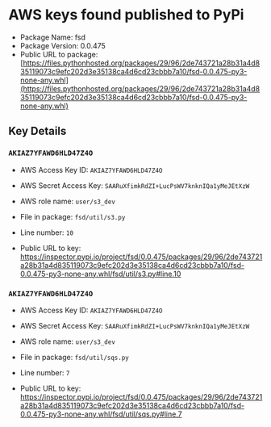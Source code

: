 # AWS keys found published to PyPi

* Package Name: fsd
* Package Version: 0.0.475
* Public URL to package: [https://files.pythonhosted.org/packages/29/96/2de743721a28b31a4d835119073c9efc202d3e35138ca4d6cd23cbbb7a10/fsd-0.0.475-py3-none-any.whl](https://files.pythonhosted.org/packages/29/96/2de743721a28b31a4d835119073c9efc202d3e35138ca4d6cd23cbbb7a10/fsd-0.0.475-py3-none-any.whl)

## Key Details

### `AKIAZ7YFAWD6HLD47Z4O`

* AWS Access Key ID: `AKIAZ7YFAWD6HLD47Z4O`
* AWS Secret Access Key: `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` 
* AWS role name: `user/s3_dev`
* File in package: `fsd/util/s3.py`
* Line number: `10`

* Public URL to key: https://inspector.pypi.io/project/fsd/0.0.475/packages/29/96/2de743721a28b31a4d835119073c9efc202d3e35138ca4d6cd23cbbb7a10/fsd-0.0.475-py3-none-any.whl/fsd/util/s3.py#line.10



### `AKIAZ7YFAWD6HLD47Z4O`

* AWS Access Key ID: `AKIAZ7YFAWD6HLD47Z4O`
* AWS Secret Access Key: `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` 
* AWS role name: `user/s3_dev`
* File in package: `fsd/util/sqs.py`
* Line number: `7`

* Public URL to key: https://inspector.pypi.io/project/fsd/0.0.475/packages/29/96/2de743721a28b31a4d835119073c9efc202d3e35138ca4d6cd23cbbb7a10/fsd-0.0.475-py3-none-any.whl/fsd/util/sqs.py#line.7


